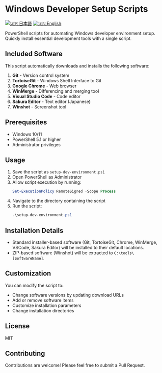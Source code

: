 # Windows Developer Setup Scripts

[![🇯🇵 日本語](https://img.shields.io/badge/%F0%9F%87%AF%F0%9F%87%B5-日本語-white)](./README.ja.md) [![🇺🇸 English](https://img.shields.io/badge/%F0%9F%87%BA%F0%9F%87%B8-English-white)](./README.md)

PowerShell scripts for automating Windows developer environment setup. Quickly install essential development tools with a single script.

## Included Software

This script automatically downloads and installs the following software:

1. **Git** - Version control system
2. **TortoiseGit** - Windows Shell Interface to Git
3. **Google Chrome** - Web browser
4. **WinMerge** - Differencing and merging tool
5. **Visual Studio Code** - Code editor
6. **Sakura Editor** - Text editor (Japanese)
7. **Winshot** - Screenshot tool

## Prerequisites

- Windows 10/11
- PowerShell 5.1 or higher
- Administrator privileges

## Usage

1. Save the script as `setup-dev-environment.ps1`
2. Open PowerShell as Administrator
3. Allow script execution by running:
   ```powershell
   Set-ExecutionPolicy RemoteSigned -Scope Process
   ```
4. Navigate to the directory containing the script
5. Run the script:
   ```powershell
   .\setup-dev-environment.ps1
   ```

## Installation Details

- Standard installer-based software (Git, TortoiseGit, Chrome, WinMerge, VSCode, Sakura Editor) will be installed to their default locations.
- ZIP-based software (Winshot) will be extracted to `C:\tools\[SoftwareName]`.

## Customization

You can modify the script to:
- Change software versions by updating download URLs
- Add or remove software items
- Customize installation parameters
- Change installation directories

## License

MIT

## Contributing

Contributions are welcome! Please feel free to submit a Pull Request.
